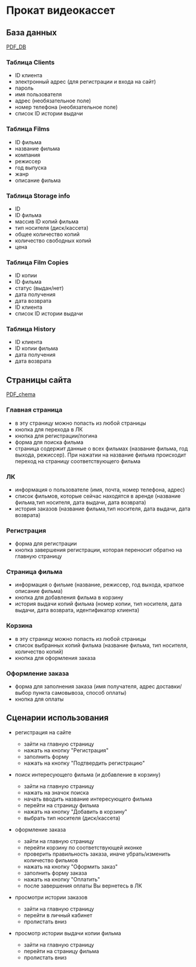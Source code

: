 # Прокат видеокассет
## База данных 
[PDF_DB](images/db.pdf)

### Таблица Clients
- ID клиента
- электронный адрес (для регистрации и входа на сайт)
- пароль
- имя пользователя
- адрес (необязательное поле)
- номер телефона (необязательное поле)
- список ID истории выдачи

### Таблица Films
- ID фильма
- название фильма
- компания
- режиссер
- год выпуска
- жанр
- описание фильма

### Таблица Storage info 
- ID
- ID фильма 
- массив ID копий фильма
- тип носителя (диск/кассета)
- общее количество копий
- количество свободных копий
- цена

### Таблица Film Copies
- ID копии
- ID фильма
- статус (выдан/нет)
- дата получения
- дата возврата
- ID клиента
- список ID истории выдачи

### Таблица History 
- ID клиента
- ID копии фильма
- дата получения
- дата возврата



## Страницы сайта 
[PDF_chema](images/chema.pdf)


### Главная страница 
 - в эту страницу можно попасть из любой страницы 
 - кнопка для перехода в ЛК
 - кнопка для регистрации/логина 
 - форма для поиска фильма
 - страница содержит данные о всех фильмах (название фильма, год выхода, режиссер).
   При нажатии на название фильма происходит переход на страницу соответствующего фильма

### ЛК
- информация о пользователе (имя, почта, номер телефона, адрес)
- список фильмов, которые сейчас находятся в аренде (название фильма,тип носителя, дата выдачи, дата возврата)
- история заказов (название фильма,тип носителя, дата выдачи, дата возврата)

### Регистрация 
- форма для регистрации
- кнопка завершения регистрации, которая переносит обратно на главную страницу

### Страница фильма 
- информация о фильме (название, режиссер, год выхода, краткое описание фильма)
- кнопка для добавления фильма в корзину
- история выдачи копий фильма (номер копии, тип носителя, дата выдачи, дата возврата, идентификатор клиента)

### Корзина 
- в эту страницу можно попасть из любой страницы
- список выбранных копий фильма (название фильма, тип носителя, количество копий)
- кнопка для оформления заказа

### Оформление заказа
- форма для заполнения заказа (имя получателя, адрес доставки/выбор пункта самовывоза, способ оплаты)
- кнопка для оплаты





## Сценарии использования 
- регистрация на сайте
  - зайти на главную страницу
  - нажать на кнопку "Регистрация"
  - заполнить форму
  - нажать на кнопку "Подтвердить регистрацию"

- поиск интересующего фильма (и добавление в корзину)
  - зайти на главную страницу
  - нажать на значок поиска
  - начать вводить название интересующего фильма
  - перейти на страницу фильма
  - нажать на кнопку "Добавить в корзину"
  - выбрать тип носителя (диск/кассета)

- оформление заказа
  - зайти на главную страницу
  - перейти корзину по соответствующей иконке 
  - проверить правильность заказа, иначе убрать/изменить количество фильмов
  - нажать на кнопку "Оформить заказ"
  - заполнить форму заказа
  - нажать на кнопку "Оплатить"
  - после завершения оплаты Вы вернетесь в ЛК

- просмотри истории заказов
  - зайти на главную страницу 
  - перейти в личный кабинет
  - пролистать вниз


- просмотр истории выдачи копии фильма
  - зайти на главную страницу
  - перейти на страницу фильма
  - пролистать вниз
